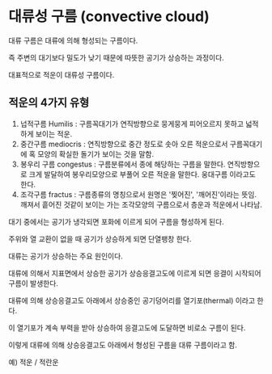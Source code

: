# 대류성 구름 (convective cloud)

대류 구름은 대류에 의해 형성되는 구름이다.

즉 주변의 대기보다 밀도가 낮기 때문에 따뜻한 공기가 상승하는 과정이다.

대표적으로 적운이 대류성 구름이다.

## 적운의 4가지 유형

1) 넙적구름 Humilis : 구름꼭대기가 연직방향으로 뭉게뭉게 피어오르지 못하고 넓적하게 보이는 적운.
2) 중간구름 mediocris : 연직방향으로 중간 정도로 솟아 오른 적운으로서 구름꼭대기에 혹 모양의 확실한 돌기가 보이는 것을 말함.
3) 봉우리 구름 congestus : 구름분류에서 종에 해당하는 구름을 말한다. 연직방향으로 크게 발달하여 봉우리모양으로 부풀어 오른 적운을 말한다. 웅대구름 이라고도 한다.
4) 조각구름 fractus : 구름종류의 명칭으로서 원명은 '찢어진', '깨어진'이라는 뜻임. 깨져서 흩어진 것같이 보이는 가는 조각모양의 구름으로서 층운과 적운에서 나타남.











대기 중에서는 공기가 냉각되면 포화에 이르게 되어 구름을 형성하게 된다.

주위와 열 교환이 없을 때 공기가 상승하게 되면 단열팽창 한다.

대류는 공기가 상승하는 주요 원인이다.

대류에 의해서 지표면에서 상승한 공기가 상승응결고도에 이르게 되면 응결이 시작되어 구름이 발생한다.

대류에 의해 상승응결고도 아래에서 상승중인 공기덩어리를 열기포(thermal) 이라고 한다.

이 열기포가 계속 부력을 받아 상승하여 응결고도에 도달하면 비로소 구름이 된다.

이렇게 대류에 의해 상승응결고도 아래에서 형성된 구름을 대류 구름이라고 함.

예) 적운 / 적란운
